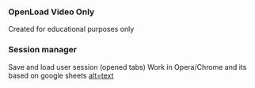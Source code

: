 ### OpenLoad Video Only
Created for educational purposes only
### Session manager
Save and load user session (opened tabs)
Work in Opera/Chrome and its based on google sheets
[alt=text](popup.png)